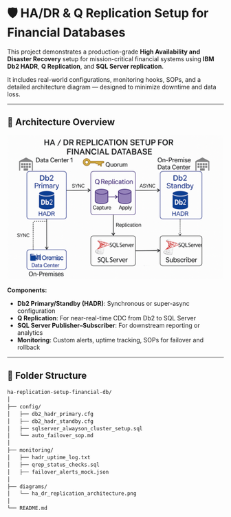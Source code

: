 # 🛡️ HA/DR & Q Replication Setup for Financial Databases

This project demonstrates a production-grade **High Availability and Disaster Recovery** setup for mission-critical financial systems using **IBM Db2 HADR**, **Q Replication**, and **SQL Server replication**.

It includes real-world configurations, monitoring hooks, SOPs, and a detailed architecture diagram — designed to minimize downtime and data loss.

---

## 🧭 Architecture Overview

![HA/DR Architecture](diagrams/ha_dr_replication_architecture.png)

**Components:**
- **Db2 Primary/Standby (HADR)**: Synchronous or super-async configuration
- **Q Replication**: For near-real-time CDC from Db2 to SQL Server
- **SQL Server Publisher–Subscriber**: For downstream reporting or analytics
- **Monitoring**: Custom alerts, uptime tracking, SOPs for failover and rollback

---

## 📂 Folder Structure

```bash
ha-replication-setup-financial-db/
│
├── config/
│   ├── db2_hadr_primary.cfg
│   ├── db2_hadr_standby.cfg
│   ├── sqlserver_alwayson_cluster_setup.sql
│   └── auto_failover_sop.md
│
├── monitoring/
│   ├── hadr_uptime_log.txt
│   ├── qrep_status_checks.sql
│   ├── failover_alerts_mock.json
│
├── diagrams/
│   └── ha_dr_replication_architecture.png
│
└── README.md
